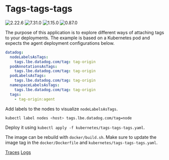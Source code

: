 # Tags-tags-tags

![2.22.6](https://img.shields.io/badge/Datadog%20chart-2.22.6-632ca6?labelColor=f0f0f0&logo=Helm&logoColor=0f1689)
![7.31.0](https://img.shields.io/badge/Agent-7.31.0-632ca6?&labelColor=f0f0f0&logo=Datadog&logoColor=632ca6)
![1.15.0](https://img.shields.io/badge/Cluster%20Agent-1.15.0-632ca6?labelColor=f0f0f0&logo=Datadog&logoColor=632ca6)
![0.87.0](https://img.shields.io/badge/Java%20Agent-0.87.0-632ca6?labelColor=f0f0f0&logo=Datadog&logoColor=632ca6)

The purpose of this application is to explore different ways of attaching tags to your deployments. The example is based on a Kubernetes pod and expects the agent deployment configurations below.

```yaml
datadog:
  nodeLabelsAsTags:
    tags.lbe.datadog.com/tag: tag-origin
  podAnnotationsAsTags:
    tags.lbe.datadog.com/tag: tag-origin
  podLabelsAsTags:
    tags.lbe.datadog.com/tag: tag-origin
  namespaceLabelsAsTags:
    tags.lbe.datadog.com/tag: tag-origin
  tags:
    - tag-origin:agent
```

Add labels to the nodes to visualize `nodeLabelsAsTags`.

```bash
kubectl label nodes <host> tags.lbe.datadog.com/tag=node
```

Deploy it using `kubectl apply -f kubernetes/tags-tags-tags.yaml`.

The image can be rebuild with `docker/build.sh`. Make sure to update the image tag in the `docker/Dockerfile` and `kubernetes/tags-tags-tags.yaml`.

[Traces](https://app.datadoghq.com/apm/traces?query=service%3Adatadog.lbe.tags.app)
[Logs](https://app.datadoghq.com/logs?query=service%3Atags)
